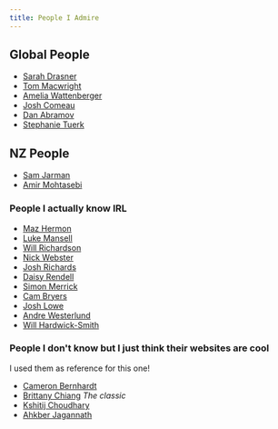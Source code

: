 ```yaml
---
title: People I Admire
---
```


## Global People

- [Sarah Drasner](https://sarah.dev)
- [Tom Macwright](https://macwright.com)
- [Amelia Wattenberger](https://wattenberger.com)
- [Josh Comeau](https://www.joshwcomeau.com)
- [Dan Abramov](https://danabra.mov)
- [Stephanie Tuerk](https://stephanietuerk.net)

## NZ People

- [Sam Jarman](https://www.samjarman.co.nz)
- [Amir Mohtasebi](https://mohtasebi.com)

### People I actually know IRL

- [Maz Hermon](https://github.com/mazhermon)
- [Luke Mansell](https://github.com/lukemansell)
- [Will Richardson](https://willhbr.net)
- [Nick Webster](https://nick.geek.nz)
- [Josh Richards](https://josh.work)
- [Daisy Rendell](https://dazede.github.io)
- [Simon Merrick](https://simonmerrick.com)
- [Cam Bryers](https://www.cameronbryers.dev)
- [Josh Lowe](https://www.joshjohnlowe.com)
- [Andre Westerlund](https://www.andrewesterlund.com)
- [Will Hardwick-Smith](https://www.willhs.me)


### People I don't know but I just think their websites are cool

I used them as reference for this one!

- [Cameron Bernhardt](https://cameronbernhardt.com)
- [Brittany Chiang](https://brittanychiang.com) *The classic*
- [Kshitij Choudhary](https://www.kshitij.ws)
- [Ahkber Jagannath](https://akberjag.github.io)



<!-- 
### Old heads

- [Ben Gracewood](https://ben.gracewood.nz)
- [Dave Moskovitz](https://dave.moskovitz.co.nz)
- [Ben Kepes](https://www.diversity.net.nz)
- 




 -->